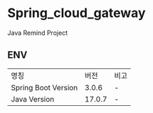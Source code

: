 # Spring_cloud_gateway
Java Remind Project

## ENV
||||
|--|--|--|
|명칭|버전|비고|
|Spring Boot Version|3.0.6|-|
|Java Version|17.0.7|-|


